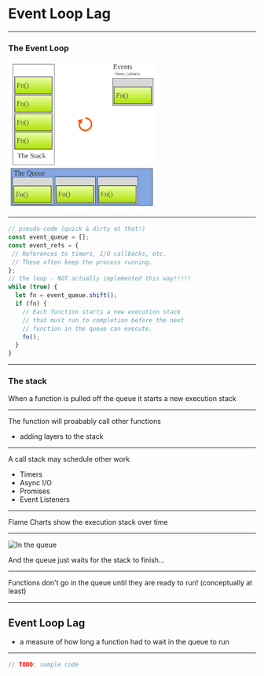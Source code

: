 # Event Loop Lag

---

### The Event Loop

<img alt="Event Loop" src="./img/EvtLoopStuff.svg" height="300" />

---

```javascript
// pseudo-code (quick & dirty at that!)
const event_queue = [];
const event_refs = {
 // References to timers, I/O callbacks, etc.
 // These often keep the process running.
};
// the loop - NOT actually implemented this way!!!!!
while (true) {
  let fn = event_queue.shift();
  if (fn) {
    // Each function starts a new execution stack
    // that must run to completion before the next
    // function in the queue can execute.
    fn();
  }
}
```

---

### The stack

When a function is pulled off the queue it starts a new execution stack

----

The function will proabably call other functions

+ adding layers to the stack

----

A call stack may schedule other work

+ Timers
+ Async I/O
+ Promises
+ Event Listeners

----

Flame Charts show the execution stack over time

---

![In the queue](https://upload.wikimedia.org/wikipedia/commons/thumb/3/3d/Queues_of_Visitors_Take_the_Shuttle_Buses_to_Leave_CCK_AFB_20161126a.jpg/800px-Queues_of_Visitors_Take_the_Shuttle_Buses_to_Leave_CCK_AFB_20161126a.jpg)

And the queue just waits for the stack to finish...

---

Functions don't go in the queue until they are ready to run! 
(conceptually at least)

---

## Event Loop Lag

+ a measure of how long a function had to wait in the queue to run

----

```javascript
// TODO: sample code
```
